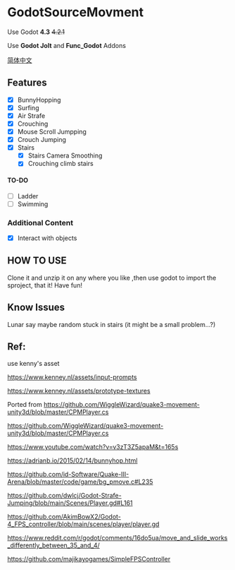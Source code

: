 # GodotSourceMovment

Use Godot __4.3__  ~~4.2.1~~ 

Use __Godot Jolt__ and __Func_Godot__  Addons

[简体中文](README.zh_CN.md)

## Features

- [x] BunnyHopping
- [x] Surfing
- [x] Air Strafe
- [x] Crouching
- [x] Mouse Scroll Jumpping
- [x] Crouch Jumping
- [x] Stairs
  - [x] Stairs Camera Smoothing
  - [x] Crouching climb stairs

#### TO-DO

- [ ] Ladder
- [ ] Swimming

### Additional Content

- [x] Interact with objects

## HOW TO USE

Clone it and unzip it on any where you like ,then use godot to import the sproject, that it! Have fun!

## Know Issues

Lunar say maybe random stuck in stairs (it might be a small problem...?)

## Ref:

use kenny's asset

https://www.kenney.nl/assets/input-prompts

https://www.kenney.nl/assets/prototype-textures

Ported from https://github.com/WiggleWizard/quake3-movement-unity3d/blob/master/CPMPlayer.cs

https://github.com/WiggleWizard/quake3-movement-unity3d/blob/master/CPMPlayer.cs

https://www.youtube.com/watch?v=v3zT3Z5apaM&t=165s

https://adrianb.io/2015/02/14/bunnyhop.html

https://github.com/id-Software/Quake-III-Arena/blob/master/code/game/bg_pmove.c#L235

https://github.com/dwlcj/Godot-Strafe-Jumping/blob/main/Scenes/Player.gd#L161

https://github.com/AkimBowX2/Godot-4_FPS_controller/blob/main/scenes/player/player.gd

https://www.reddit.com/r/godot/comments/16do5ua/move_and_slide_works_differently_between_35_and_4/

https://github.com/majikayogames/SimpleFPSController
